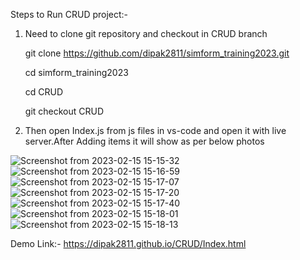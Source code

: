 Steps to Run CRUD project:-
1) Need to clone git repository and checkout in CRUD branch

      git clone https://github.com/dipak2811/simform_training2023.git

      cd simform_training2023
      
      cd CRUD

      git checkout CRUD

2) Then open Index.js from js files in vs-code and open it with live server.After Adding items it will show as per below photos

![Screenshot from 2023-02-15 15-15-32](https://user-images.githubusercontent.com/77386172/218992814-16a55c61-28e5-4aae-9aa8-9e1fb6799944.png)
![Screenshot from 2023-02-15 15-16-59](https://user-images.githubusercontent.com/77386172/218992833-3c24f052-b409-4d83-9d48-fff60da042e6.png)
![Screenshot from 2023-02-15 15-17-07](https://user-images.githubusercontent.com/77386172/218992845-4ee74801-29c0-44a0-a4ec-1ae2972db8d4.png)
![Screenshot from 2023-02-15 15-17-20](https://user-images.githubusercontent.com/77386172/218992855-85fdd45b-41fe-4299-8475-b2df5bfab97e.png)
![Screenshot from 2023-02-15 15-17-40](https://user-images.githubusercontent.com/77386172/218992867-3beba80c-1919-403b-b073-d4927425efd8.png)
![Screenshot from 2023-02-15 15-18-01](https://user-images.githubusercontent.com/77386172/218992873-94729763-d682-49a9-b813-abaad27a973c.png)
![Screenshot from 2023-02-15 15-18-13](https://user-images.githubusercontent.com/77386172/218992876-d5eb6cfc-aed0-4b0e-8e25-df0a91489795.png)


Demo Link:- https://dipak2811.github.io/CRUD/Index.html

